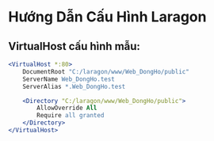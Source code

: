 <!-- Chào thầy cô, nếu muốn chạy dự án vui lòng đổi lại Directory -->

# Hướng Dẫn Cấu Hình Laragon

## VirtualHost cấu hình mẫu:

```apache
<VirtualHost *:80>
    DocumentRoot "C:/laragon/www/Web_DongHo/public"
    ServerName Web_DongHo.test
    ServerAlias *.Web_DongHo.test

    <Directory "C:/laragon/www/Web_DongHo/public">
        AllowOverride All
        Require all granted
    </Directory>
</VirtualHost>
```
